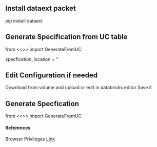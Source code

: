 ## Install dataext packet
pip install dataext

## Generate Specification from UC table
from <<>> import GenerateFromUC

specfication_location = '<UC Volume>'

## Edit Configuration if needed
Download from volume and upload or edit in databricks editor
Save it 

## Generate Specfication
from <<>> import GenerateFromUC


#### References
Browser Privileges [Link](https://docs.databricks.com/aws/en/data-governance/unity-catalog/manage-privileges/privileges)

